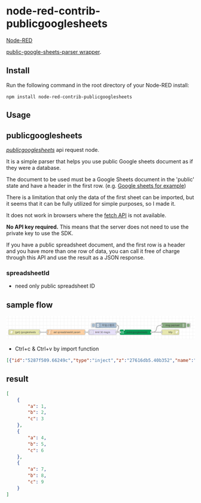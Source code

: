node-red-contrib-publicgooglesheets
========================

<a href="http://nodered.org" target="_new">Node-RED</a> 

<a href="https://www.npmjs.com/package/public-google-sheets" target="_new">public-google-sheets-parser wrapper</a>.

Install
-------

Run the following command in the root directory of your Node-RED install:

    npm install node-red-contrib-publicgooglesheets


Usage
-----

## publicgooglesheets  
<i><a href="https://www.npmjs.com/package/public-google-sheets" target="_new">publicgooglesheets</a></i> api request node.

It is a simple parser that helps you use public Google sheets document as if they were a database.

The document to be used must be a Google Sheets document in the 'public' state and have a header in the first row. (e.g. [Google sheets for example](https://docs.google.com/spreadsheets/d/10WDbAPAY7Xl5DT36VuMheTPTTpqx9x0C5sDCnh4BGps/edit#gid=1839148703))

There is a limitation that only the data of the first sheet can be imported, but it seems that it can be fully utilized for simple purposes, so I made it.

It does not work in browsers where the [fetch API](https://caniuse.com/fetch) is not available.

**No API key required.** This means that the server does not need to use the private key to use the SDK.

If you have a public spreadsheet document, and the first row is a header and you have more than one row of data, you can call it free of charge through this API and use the result as a JSON response.

### spreadsheetId 
- need only public spreadsheet ID 

## sample flow

![alt text](example-flows.PNG "Sample Flow Image")

- Ctrl+c & Ctrl+v by import function
```json
[{"id":"5287f509.66249c","type":"inject","z":"27616db5.40b352","name":"","props":[{"p":"payload"},{"p":"topic","vt":"str"}],"repeat":"","crontab":"","once":false,"onceDelay":0.1,"topic":"","payload":"","payloadType":"date","x":620,"y":60,"wires":[["572df9fa.39c148"]]},{"id":"a499660e.12d2e8","type":"debug","z":"27616db5.40b352","name":"","active":true,"tosidebar":true,"console":false,"tostatus":false,"complete":"false","statusVal":"","statusType":"auto","x":1010,"y":60,"wires":[]},{"id":"82807216.1063c","type":"http in","z":"27616db5.40b352","name":"","url":"/googlesheets","method":"get","upload":false,"swaggerDoc":"","x":150,"y":100,"wires":[["e7300abe.757e98"]]},{"id":"3a9e7400.38055c","type":"http response","z":"27616db5.40b352","name":"","statusCode":"","headers":{},"x":990,"y":100,"wires":[]},{"id":"e7300abe.757e98","type":"function","z":"27616db5.40b352","name":"set spreadsheetId param","func":"// sample public google sheets id\n// 10WDbAPAY7Xl5DT36VuMheTPTTpqx9x0C5sDCnh4BGps\n\nmsg.spreadsheetId = msg.payload.id;\nreturn msg;","outputs":1,"noerr":0,"initialize":"","finalize":"","x":390,"y":100,"wires":[["7a5aa419.7fa13c"]]},{"id":"572df9fa.39c148","type":"publicgooglesheets","z":"27616db5.40b352","spreadsheetId":"","x":790,"y":100,"wires":[["3a9e7400.38055c","a499660e.12d2e8"]]},{"id":"7a5aa419.7fa13c","type":"delay","z":"27616db5.40b352","name":"","pauseType":"rate","timeout":"5","timeoutUnits":"seconds","rate":"30","nbRateUnits":"1","rateUnits":"second","randomFirst":"1","randomLast":"5","randomUnits":"seconds","drop":false,"x":600,"y":100,"wires":[["572df9fa.39c148"]]}]
```

## result 
```json
[
    {
        "a": 1,
        "b": 2,
        "c": 3
    },
    {
        "a": 4,
        "b": 5,
        "c": 6
    },
    {
        "a": 7,
        "b": 8,
        "c": 9
    }
]
```
